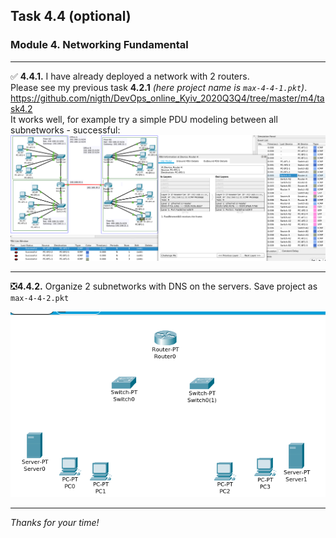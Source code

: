 ## Task 4.4 (optional)
### Module 4. Networking Fundamental
___
:white_check_mark:  **4.4.1.** I have already deployed a network with 2 routers.  
Please see my previous task **4.2.1** _(here project name is `max-4-4-1.pkt`)_.  
https://github.com/nigth/DevOps_online_Kyiv_2020Q3Q4/tree/master/m4/task4.2  
It works well, for example try a simple PDU modeling between all subnetworks - successful:  
![ScrShot 01](https://github.com/nigth/DevOps_online_Kyiv_2020Q3Q4/blob/master/m4/task4.4/shots/01.png "ScrShot 01")  
___
:negative_squared_cross_mark:​ **4.4.2.** Organize 2 subnetworks with DNS on the servers. Save project as `max-4-4-2.pkt`  

![ScrShot 02](https://github.com/nigth/DevOps_online_Kyiv_2020Q3Q4/blob/master/m4/task4.4/shots/02.png "ScrShot 02")  
___

_Thanks for your time!_  





